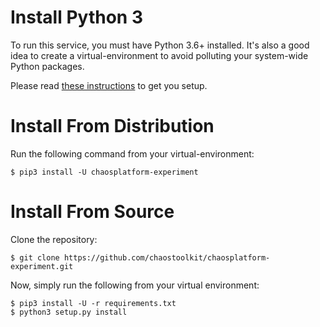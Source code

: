 # Install Python 3

To run this service, you must have Python 3.6+ installed. It's also a good
idea to create a virtual-environment to avoid polluting your system-wide
Python packages.

Please read [these instructions][installpython] to get you setup.

[installpython]: https://docs.chaostoolkit.org/reference/usage/install/#install-python

# Install From Distribution

Run the following command from your virtual-environment:

```
$ pip3 install -U chaosplatform-experiment
```

# Install From Source

Clone the repository:

```
$ git clone https://github.com/chaostoolkit/chaosplatform-experiment.git
```

Now, simply run the following from your virtual environment:

```
$ pip3 install -U -r requirements.txt
$ python3 setup.py install
```
